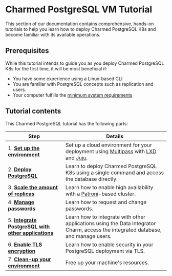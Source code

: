 # Charmed PostgreSQL VM Tutorial

This section of our documentation contains comprehensive, hands-on tutorials to help you learn how to deploy Charmed PostgreSQL K8s and become familiar with its available operations.

## Prerequisites

While this tutorial intends to guide you as you deploy Charmed PostgreSQL K8s for the first time, it will be most beneficial if:
- You have some experience using a Linux-based CLI
- You are familiar with PostgreSQL concepts such as replication and users.
- Your computer fulfills the [minimum system requirements](/t/11743)

## Tutorial contents
This Charmed PostgreSQL tutorial has the following parts:

| Step | Details |
| ------- | ---------- |
| 1. [**Set up the environment**](/t/9709) | Set up a cloud environment for your deployment using [Multipass](https://multipass.run/) with [LXD](https://ubuntu.com/lxd) and [Juju](https://juju.is/).
| 2. [**Deploy PostgreSQL**](/t/9697) | Learn to deploy Charmed PostgreSQL K8s using a single command and access the database directly.
| 3. [**Scale the amount of replicas**](/t/9705) | Learn how to enable high availability with a [Patroni](https://patroni.readthedocs.io/en/latest/)-based cluster.
| 4. [**Manage passwords**](/t/9703) | Learn how to request and change passwords.
| 5. [**Integrate PostgreSQL with other applications**](/t/9701) | Learn how to integrate with other applications using the Data Integrator Charm, access the integrated database, and manage users.
| 6. [**Enable TLS encryption**](/t/9699) | Learn how to enable security in your PostgreSQL deployment via TLS.
| 7. [**Clean-up your environment**](/t/9695) | Free up your machine's resources.